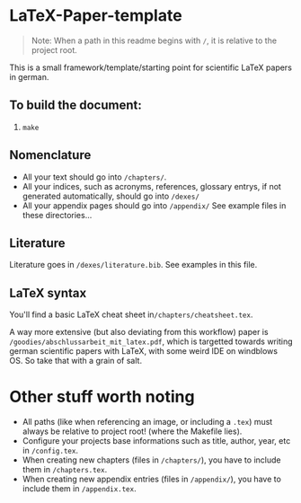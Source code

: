 # LaTeX-Paper-template
> Note: When a path in this readme begins with `/`, it is relative to the project root.  

This is a small framework/template/starting point for scientific LaTeX papers in german.

## To build the document:
1) `make`


## Nomenclature  
* All your text should go into `/chapters/`.
* All your indices, such as acronyms, references, glossary entrys, if not generated automatically, should go into `/dexes/`
* All your appendix pages should go into `/appendix/`
See example files in these directories...

## Literature
Literature goes in `/dexes/literature.bib`. See examples in this file.

## LaTeX syntax
You'll find a basic LaTeX cheat sheet in`/chapters/cheatsheet.tex`.  

A way more extensive (but also deviating from this workflow) paper is `/goodies/abschlussarbeit_mit_latex.pdf`, which is targetted towards writing german scientific papers with LaTeX, with some weird IDE on windblows OS. So take that with a grain of salt.

# Other stuff worth noting
* All paths (like when referencing an image, or including a `.tex`) must always be relative to project root! (where the Makefile lies).
* Configure your projects base informations such as title, author, year, etc in `/config.tex`.
* When creating new chapters (files in `/chapters/`), you have to include them in `/chapters.tex`.
* When creating new appendix entries (files in `/appendix/`), you have to include them in `/appendix.tex`.
